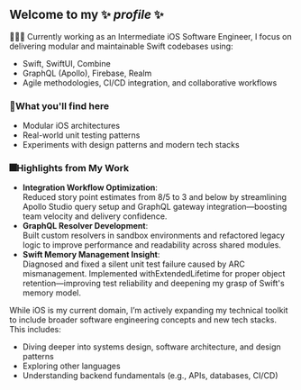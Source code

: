 ## Welcome to my ✨ _profile_ ✨ 
👩🏻‍💻 Currently working as an Intermediate iOS Software Engineer, I focus on delivering modular and maintainable Swift codebases using:
  * Swift, SwiftUI, Combine
  * GraphQL (Apollo), Firebase, Realm
  * Agile methodologies, CI/CD integration, and collaborative workflows

### 📍What you'll find here 
* Modular iOS architectures
* Real-world unit testing patterns
* Experiments with design patterns and modern tech stacks

### 🎆Highlights from My Work
* **Integration Workflow Optimization**:  </br>
Reduced story point estimates from 8/5 to 3 and below by streamlining Apollo Studio query setup and GraphQL gateway integration—boosting team velocity and delivery confidence.
* **GraphQL Resolver Development**: </br>
Built custom resolvers in sandbox environments and refactored legacy logic to improve performance and readability across shared modules.
* **Swift Memory Management Insight**:  </br>
Diagnosed and fixed a silent unit test failure caused by ARC mismanagement. Implemented withExtendedLifetime for proper object retention—improving test reliability and deepening my grasp of Swift's memory model.

While iOS is my current domain, I’m actively expanding my technical toolkit to include broader software engineering concepts and new tech stacks. This includes:

* Diving deeper into systems design, software architecture, and design patterns
* Exploring other languages 
* Understanding backend fundamentals (e.g., APIs, databases, CI/CD)
